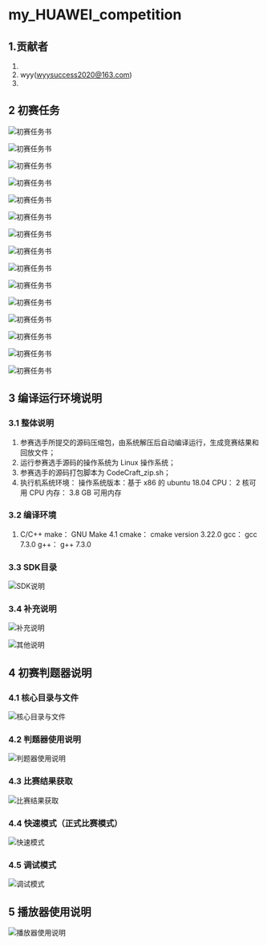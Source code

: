 # my_HUAWEI_competition

## 1.贡献者

1.
2. wyy(wyysuccess2020@163.com)
3.

## 2 初赛任务

![初赛任务书](./resources/images/problem_book_Page1.png)

![初赛任务书](./resources/images/problem_book_Page2.png)

![初赛任务书](./resources/images/problem_book_Page3.png)

![初赛任务书](./resources/images/problem_book_Page4.png)

![初赛任务书](./resources/images/problem_book_Page5.png)

![初赛任务书](./resources/images/problem_book_Page6.png)

![初赛任务书](./resources/images/problem_book_Page7.png)

![初赛任务书](./resources/images/problem_book_Page8.png)

![初赛任务书](./resources/images/problem_book_Page9.png)

![初赛任务书](./resources/images/problem_book_Page10.png)

![初赛任务书](./resources/images/problem_book_Page11.png)

![初赛任务书](./resources/images/problem_book_Page12.png)

![初赛任务书](./resources/images/problem_book_Page13.png)

![初赛任务书](./resources/images/problem_book_Page14.png)

![初赛任务书](./resources/images/problem_book_Page15.png)

## 3 编译运行环境说明

### 3.1 整体说明

1. 参赛选手所提交的源码压缩包，由系统解压后自动编译运行，生成竞赛结果和回放文件；
2. 运行参赛选手源码的操作系统为 Linux 操作系统；
3. 参赛选手的源码打包脚本为 CodeCraft_zip.sh；
4. 执行机系统环境：
    操作系统版本：基于 x86 的 ubuntu 18.04
    CPU： 2 核可用 CPU
    内存： 3.8 GB 可用内存

### 3.2 编译环境

1. C/C++
    make： GNU Make 4.1
    cmake： cmake version 3.22.0
    gcc： gcc 7.3.0
    g++： g++ 7.3.0

### 3.3 SDK目录

![SDK说明](./resources/images/cpp_1.jpg)

### 3.4 补充说明

![补充说明](./resources/images/cpp_2.jpg)

![其他说明](./resources/images/cpp_3.png)

## 4 初赛判题器说明

### 4.1 核心目录与文件

![核心目录与文件](./resources/images/cpp_4.png)

### 4.2 判题器使用说明

![判题器使用说明](./resources/images/cpp_5.png)

### 4.3 比赛结果获取

![比赛结果获取](./resources/images/cpp_6.png)

### 4.4 快速模式（正式比赛模式）

![快速模式](./resources/images/cpp_7.jpg)

### 4.5 调试模式

![调试模式](./resources/images/cpp_8.png)

## 5 播放器使用说明

![播放器使用说明](./resources/images/cpp_10.png)
